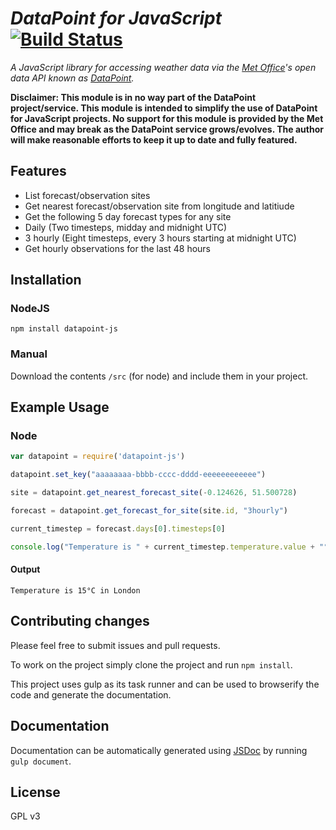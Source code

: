 # _DataPoint for JavaScript_ [![Build Status](https://travis-ci.org/jacobtomlinson/datapoint-js.svg?branch=master)](https://travis-ci.org/jacobtomlinson/datapoint-js)

_A JavaScript library for accessing weather data via the [Met Office](http://www.metoffice.gov.uk/)'s open data API
known as [DataPoint](http://www.metoffice.gov.uk/datapoint)._

__Disclaimer: This module is in no way part of the DataPoint project/service.
This module is intended to simplify the use of DataPoint for JavaScript projects.
No support for this module is provided by the Met Office and may break as the DataPoint service grows/evolves.
The author will make reasonable efforts to keep it up to date and fully featured.__

## Features
* List forecast/observation sites
* Get nearest forecast/observation site from longitude and latitiude
* Get the following 5 day forecast types for any site
 * Daily (Two timesteps, midday and midnight UTC)
 * 3 hourly (Eight timesteps, every 3 hours starting at midnight UTC)
* Get hourly observations for the last 48 hours

## Installation

### NodeJS

```Shell
npm install datapoint-js
```

### Manual

Download the contents `/src` (for node) and include them in your project.

## Example Usage

### Node

```JavaScript
var datapoint = require('datapoint-js')

datapoint.set_key("aaaaaaaa-bbbb-cccc-dddd-eeeeeeeeeeee")

site = datapoint.get_nearest_forecast_site(-0.124626, 51.500728)

forecast = datapoint.get_forecast_for_site(site.id, "3hourly")

current_timestep = forecast.days[0].timesteps[0]

console.log("Temperature is " + current_timestep.temperature.value + "°" + current_timestep.temperature.units + " in " + site.name)
```

#### Output
```
Temperature is 15°C in London
```

## Contributing changes

Please feel free to submit issues and pull requests.

To work on the project simply clone the project and run `npm install`.

This project uses gulp as its task runner and can be used to browserify the code and generate the documentation.

## Documentation
Documentation can be automatically generated using [JSDoc](http://usejsdoc.org/) by running `gulp document`.

## License

GPL v3
